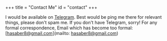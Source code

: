 +++
title = "Contact Me"
id = "contact"
+++

I would be available on [Telegram](https://t.me/Hasaber8). Best would be ping me there for relevant things, please don't spam me. If you don't have Telegram, sorry! For any formal correspondence, Email which has become too formal: [hasaber8@gmail.com](mailto: hasaber8@gmail.com)
